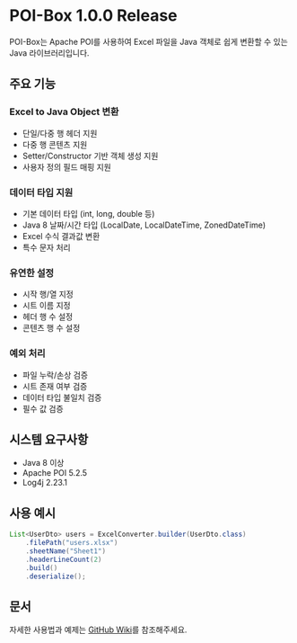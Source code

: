 # POI-Box 1.0.0 Release

POI-Box는 Apache POI를 사용하여 Excel 파일을 Java 객체로 쉽게 변환할 수 있는 Java 라이브러리입니다.

## 주요 기능

### Excel to Java Object 변환
- 단일/다중 행 헤더 지원
- 다중 행 콘텐츠 지원
- Setter/Constructor 기반 객체 생성 지원
- 사용자 정의 필드 매핑 지원

### 데이터 타입 지원
- 기본 데이터 타입 (int, long, double 등)
- Java 8 날짜/시간 타입 (LocalDate, LocalDateTime, ZonedDateTime)
- Excel 수식 결과값 변환
- 특수 문자 처리

### 유연한 설정
- 시작 행/열 지정
- 시트 이름 지정
- 헤더 행 수 설정
- 콘텐츠 행 수 설정

### 예외 처리
- 파일 누락/손상 검증
- 시트 존재 여부 검증
- 데이터 타입 불일치 검증
- 필수 값 검증

## 시스템 요구사항
- Java 8 이상
- Apache POI 5.2.5
- Log4j 2.23.1

## 사용 예시
```java
List<UserDto> users = ExcelConverter.builder(UserDto.class)
    .filePath("users.xlsx")
    .sheetName("Sheet1")
    .headerLineCount(2)
    .build()
    .deserialize();
```

## 문서
자세한 사용법과 예제는 [GitHub Wiki](https://github.com/jeng832/poibox/wiki)를 참조해주세요.